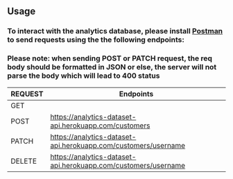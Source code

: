 ## Usage
### To interact with the analytics database, please install [Postman](https://www.postman.com) to send requests using the the following endpoints:

### Please note: when sending POST or PATCH request, the req body should be formatted in JSON or else, the server will not parse the body which will lead to 400 status


| REQUEST  | Endpoints |
| ------------- | ------------- |
| GET | | https://analytics-dataset-api.herokuapp.com/customers
| POST  | https://analytics-dataset-api.herokuapp.com/customers |
| PATCH | https://analytics-dataset-api.herokuapp.com/customers/username |
| DELETE | https://analytics-dataset-api.herokuapp.com/customers/username | 
